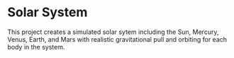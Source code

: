 # Solar System
This project creates a simulated solar sytem including the Sun, Mercury, Venus, Earth, and Mars with realistic gravitational pull and orbiting for each body in the system.
